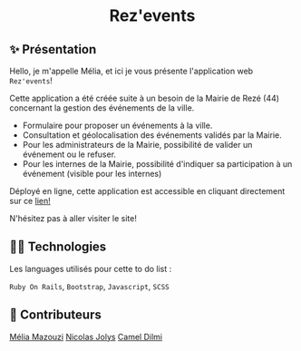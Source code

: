 <h1 align="center">Rez'events</h1>

## ✨ Présentation

Hello, je m'appelle Mélia, et ici je vous présente l'application web `Rez'events`!

Cette application a été créée suite à un besoin de la Mairie de Rezé (44) concernant la gestion des événements de la ville. 

- Formulaire pour proposer un événements à la ville.
- Consultation et géolocalisation des événements validés par la Mairie.
- Pour les administrateurs de la Mairie, possibilité de valider un événement ou le refuser.
- Pour les internes de la Mairie, possibilité d'indiquer sa participation à un événement (visible pour les internes)

Déployé en ligne, cette application est accessible en cliquant directement sur ce <a href="https://rez-events.live">lien!</a>

 N'hésitez pas à aller visiter le site! 

## 👩‍💻 Technologies

Les languages utilisés pour cette to do list : 

`Ruby On Rails`, `Bootstrap`, `Javascript`, `SCSS`

## 👥 Contributeurs

<a href="https://github.com/meliamzz">Mélia Mazouzi</a>
<a href="https://github.com/nicolasjolys">Nicolas Jolys</a>
<a href="https://github.com/Kamel44">Camel Dilmi</a>
